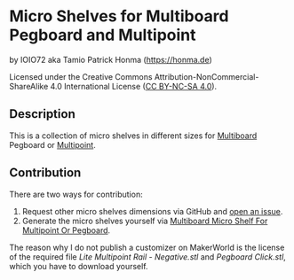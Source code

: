 # Micro Shelves for Multiboard Pegboard and Multipoint

by IOIO72 aka Tamio Patrick Honma (https://honma.de)

Licensed under the Creative Commons Attribution-NonCommercial-ShareAlike 4.0 International License ([CC BY-NC-SA 4.0](https://creativecommons.org/licenses/by-nc-sa/4.0/)).

## Description

This is a collection of micro shelves in different sizes for [Multiboard](https://www.multiboard.io/) Pegboard or [Multipoint](https://www.multiboard.io/parts-library/multipoint/multipoints).



## Contribution

There are two ways for contribution:

1. Request other micro shelves dimensions via GitHub and [open an issue](https://github.com/IOIO72/multiboard-micro-shelf/issues/new/choose).
2. Generate the micro shelves yourself via [Multiboard Micro Shelf For Multipoint Or Pegboard](https://github.com/IOIO72/multiboard-micro-shelf).

The reason why I do not publish a customizer on MakerWorld is the license of the required file *Lite Multipoint Rail - Negative.stl* and *Pegboard Click.stl*, which you have to download yourself.
